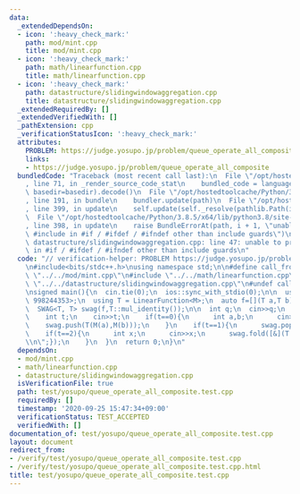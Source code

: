```yaml
---
data:
  _extendedDependsOn:
  - icon: ':heavy_check_mark:'
    path: mod/mint.cpp
    title: mod/mint.cpp
  - icon: ':heavy_check_mark:'
    path: math/linearfunction.cpp
    title: math/linearfunction.cpp
  - icon: ':heavy_check_mark:'
    path: datastructure/slidingwindowaggregation.cpp
    title: datastructure/slidingwindowaggregation.cpp
  _extendedRequiredBy: []
  _extendedVerifiedWith: []
  _pathExtension: cpp
  _verificationStatusIcon: ':heavy_check_mark:'
  attributes:
    PROBLEM: https://judge.yosupo.jp/problem/queue_operate_all_composite
    links:
    - https://judge.yosupo.jp/problem/queue_operate_all_composite
  bundledCode: "Traceback (most recent call last):\n  File \"/opt/hostedtoolcache/Python/3.8.5/x64/lib/python3.8/site-packages/onlinejudge_verify/documentation/build.py\"\
    , line 71, in _render_source_code_stat\n    bundled_code = language.bundle(stat.path,\
    \ basedir=basedir).decode()\n  File \"/opt/hostedtoolcache/Python/3.8.5/x64/lib/python3.8/site-packages/onlinejudge_verify/languages/cplusplus.py\"\
    , line 191, in bundle\n    bundler.update(path)\n  File \"/opt/hostedtoolcache/Python/3.8.5/x64/lib/python3.8/site-packages/onlinejudge_verify/languages/cplusplus_bundle.py\"\
    , line 399, in update\n    self.update(self._resolve(pathlib.Path(included), included_from=path))\n\
    \  File \"/opt/hostedtoolcache/Python/3.8.5/x64/lib/python3.8/site-packages/onlinejudge_verify/languages/cplusplus_bundle.py\"\
    , line 398, in update\n    raise BundleErrorAt(path, i + 1, \"unable to process\
    \ #include in #if / #ifdef / #ifndef other than include guards\")\nonlinejudge_verify.languages.cplusplus_bundle.BundleErrorAt:\
    \ datastructure/slidingwindowaggregation.cpp: line 47: unable to process #include\
    \ in #if / #ifdef / #ifndef other than include guards\n"
  code: "// verification-helper: PROBLEM https://judge.yosupo.jp/problem/queue_operate_all_composite\n\
    \n#include<bits/stdc++.h>\nusing namespace std;\n\n#define call_from_test\n#include\
    \ \"../../mod/mint.cpp\"\n#include \"../../math/linearfunction.cpp\"\n#include\
    \ \"../../datastructure/slidingwindowaggregation.cpp\"\n#undef call_from_test\n\
    \nsigned main(){\n  cin.tie(0);\n  ios::sync_with_stdio(0);\n\n  using M = Mint<int,\
    \ 998244353>;\n  using T = LinearFunction<M>;\n  auto f=[](T a,T b){return a*b;};\n\
    \  SWAG<T, T> swag(f,T::mul_identity());\n\n  int q;\n  cin>>q;\n  for(int i=0;i<q;i++){\n\
    \    int t;\n    cin>>t;\n    if(t==0){\n      int a,b;\n      cin>>a>>b;\n  \
    \    swag.push(T(M(a),M(b)));\n    }\n    if(t==1){\n      swag.pop();\n    }\n\
    \    if(t==2){\n      int x;\n      cin>>x;\n      swag.fold([&](T a,T b){cout<<f(a,b)(x)<<\"\
    \\n\";});\n    }\n  }\n  return 0;\n}\n"
  dependsOn:
  - mod/mint.cpp
  - math/linearfunction.cpp
  - datastructure/slidingwindowaggregation.cpp
  isVerificationFile: true
  path: test/yosupo/queue_operate_all_composite.test.cpp
  requiredBy: []
  timestamp: '2020-09-25 15:47:34+09:00'
  verificationStatus: TEST_ACCEPTED
  verifiedWith: []
documentation_of: test/yosupo/queue_operate_all_composite.test.cpp
layout: document
redirect_from:
- /verify/test/yosupo/queue_operate_all_composite.test.cpp
- /verify/test/yosupo/queue_operate_all_composite.test.cpp.html
title: test/yosupo/queue_operate_all_composite.test.cpp
---
```

